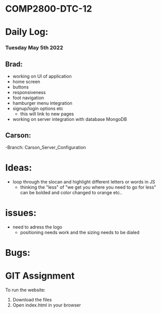 # COMP2800-DTC-12


# Daily Log:

### Tuesday May 5th 2022

## Brad:

- working on UI of application
- home screen
- buttons 
- responsiveness
- foot navigation
- hamburger menu integration
- signup/login options etc
    - this will link to new pages
- working on server integration with database MongoDB

## Carson:
-Branch: Carson_Server_Configuration

# Ideas:

- loop through the slocan and highlight different letters or words in JS
    - thinking the "less" of "we get you where you need to go for less" can be bolded and color changed to orange etc..
# issues:

- need to adress the logo
    - positioning needs work and the sizing needs to be dialed

# Bugs:

# GIT Assignment

To run the website:

1. Download the files
2. Open index.html in your browser
